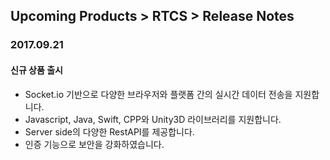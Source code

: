 ## Upcoming Products > RTCS > Release Notes

### 2017.09.21
#### 신규 상품 출시
* Socket.io 기반으로 다양한 브라우저와 플랫폼 간의 실시간 데이터 전송을 지원합니다.
* Javascript, Java, Swift, CPP와 Unity3D 라이브러리를 지원합니다.
* Server side의 다양한 RestAPI를 제공합니다.
* 인증 기능으로 보안을 강화하였습니다.
